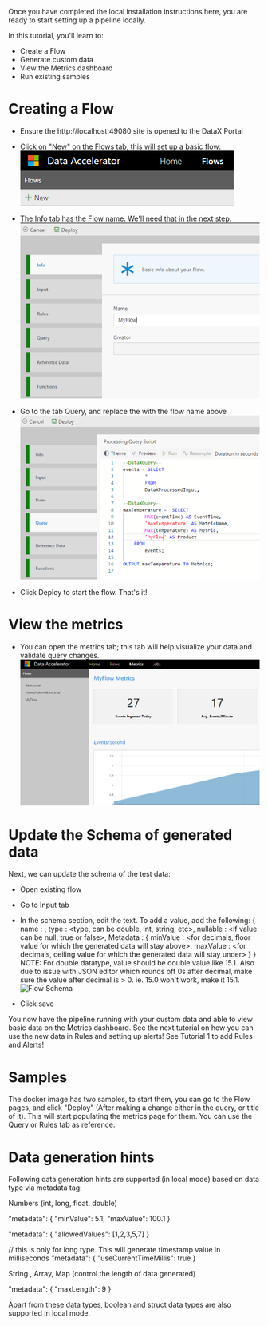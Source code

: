 Once you have completed the local installation instructions here, you are ready to start setting up a pipeline locally.

In this tutorial, you'll learn to:
 - Create a Flow
 - Generate custom data
 - View the Metrics dashboard
 - Run existing samples 

# Creating a Flow
 - Ensure the http://localhost:49080 site is opened to the DataX Portal
 - Click on "New" on the Flows tab, this will set up a basic flow:<br />
 ![New Flow](./tutorials/images/Tutorial1-1.png)

 - The Info tab has the Flow name.  We'll need that in the next step.
![Flow Info](./tutorials/images/Tutorial1-2.png)
 - Go to the tab Query, and replace the <flowname> with the flow name above
![Flow Query](./tutorials/images/Tutorial1-3.png)
 - Click Deploy to start the flow.  That's it! 

# View the metrics
 - You can open the metrics tab; this tab will help visualize your data and validate query changes.
	![Metrics](./tutorials/images/Tutorial1-4.png)

# Update the Schema of generated data

Next, we can update the schema of the test data:
 - Open existing flow
 - Go to Input tab
 - In the schema section, edit the text.  To add a value, add the following:
		{
			name : <name of the column>,
			type : <type, can be double, int, string, etc>,
			nullable : <if value can be null, true or false>,
			Metadata : { 
				minValue : <for decimals, floor value for which the generated data will stay above>,
				maxValue : <for decimals, ceiling value for which the generated data will stay under>
			}
		}
	NOTE: For double datatype, value should be double value like 15.1. Also due to issue with JSON editor which rounds off 0s after decimal, make sure the value after decimal is > 0. ie. 15.0 won't work, make it 15.1.
	![Flow Schema](images/Tutorial1-5.png)

 - Click save
	
You now have the pipeline running with your custom data and able to view basic data on the Metrics dashboard.  See the next tutorial on how you can use the new data in Rules and setting up alerts!  See Tutorial 1 to add Rules and Alerts!

# Samples

The docker image has two samples, to start them, you can go to the Flow pages, and click "Deploy" (After making a change either in the query, or title of it).  This will start populating the metrics page for them.  You can use the Query or Rules tab as reference.

# Data generation hints

Following data generation hints are supported (in local mode) based on data type via metadata tag:

Numbers (int, long, float, double)

  "metadata": {
        "minValue": 5.1,
        "maxValue": 100.1
      }

  "metadata": {
        "allowedValues": [1,2,3,5,7]
      }


// this is only for long type. This will generate timestamp value in milliseconds
  "metadata": {
        "useCurrentTimeMillis": true
      }

String , Array, Map (control the length of data generated)

 "metadata": {
        "maxLength": 9
      }

Apart from these data types, boolean and struct data types are also supported in local mode.

